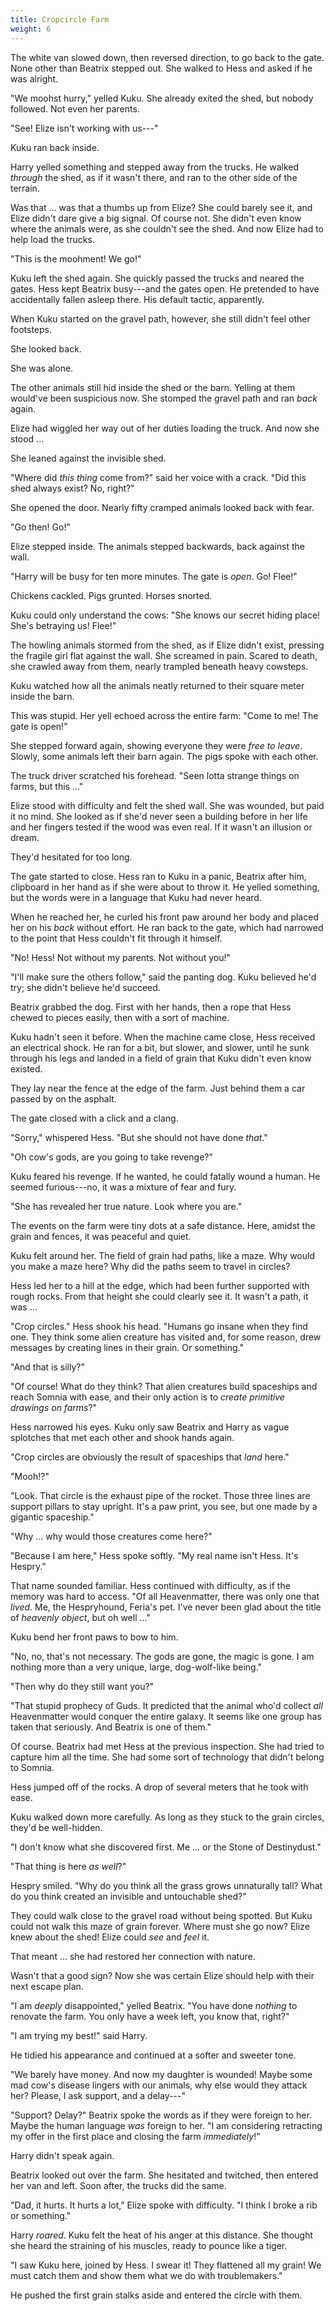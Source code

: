```yaml
---
title: Cropcircle Farm
weight: 6
---
```

The white van slowed down, then reversed direction, to go back to the gate. None other than Beatrix stepped out. She walked to Hess and asked if he was alright.

"We moohst hurry," yelled Kuku. She already exited the shed, but nobody followed. Not even her parents.

"See! Elize isn't working with us---"

Kuku ran back inside.

Harry yelled something and stepped away from the trucks. He walked _through_ the shed, as if it wasn't there, and ran to the other side of the terrain.

Was that ... was that a thumbs up from Elize? She could barely see it, and Elize didn't dare give a big signal. Of course not. She didn't even know where the animals were, as she couldn't see the shed. And now Elize had to help load the trucks.

"This is the moohment! We go!"

Kuku left the shed again. She quickly passed the trucks and neared the gates. Hess kept Beatrix busy---and the gates open. He pretended to have accidentally fallen asleep there. His default tactic, apparently.

When Kuku started on the gravel path, however, she still didn't feel other footsteps.

She looked back.

She was alone.

The other animals still hid inside the shed or the barn. Yelling at them would've been suspicious now. She stomped the gravel path and ran _back_ again.

Elize had wiggled her way out of her duties loading the truck. And now she stood ...

She leaned against the invisible shed.

"Where did _this thing_ come from?" said her voice with a crack. "Did this shed always exist? No, right?"

She opened the door. Nearly fifty cramped animals looked back with fear.

"Go then! Go!"

Elize stepped inside. The animals stepped backwards, back against the wall.

"Harry will be busy for ten more minutes. The gate is _open_. Go! Flee!"

Chickens cackled. Pigs grunted. Horses snorted.

Kuku could only understand the cows: "She knows our secret hiding place! She's betraying us! Flee!"

The howling animals stormed from the shed, as if Elize didn't exist, pressing the fragile girl flat against the wall. She screamed in pain. Scared to death, she crawled away from them, nearly trampled beneath heavy cowsteps.

Kuku watched how all the animals neatly returned to their square meter inside the barn.

This was stupid. Her yell echoed across the entire farm: "Come to me! The gate is open!"

She stepped forward again, showing everyone they were _free to leave_. Slowly, some animals left their barn again. The pigs spoke with each other.

The truck driver scratched his forehead. "Seen lotta strange things on farms, but this ..."

Elize stood with difficulty and felt the shed wall. She was wounded, but paid it no mind. She looked as if she'd never seen a building before in her life and her fingers tested if the wood was even real. If it wasn't an illusion or dream.

They'd hesitated for too long.

The gate started to close. Hess ran to Kuku in a panic, Beatrix after him, clipboard in her hand as if she were about to throw it. He yelled something, but the words were in a language that Kuku had never heard.

When he reached her, he curled his front paw around her body and placed her on his _back_ without effort. He ran back to the gate, which had narrowed to the point that Hess couldn't fit through it himself.

"No! Hess! Not without my parents. Not without you!"

"I'll make sure the others follow," said the panting dog. Kuku believed he'd try; she didn't believe he'd succeed.

Beatrix grabbed the dog. First with her hands, then a rope that Hess chewed to pieces easily, then with a sort of machine.

Kuku hadn't seen it before. When the machine came close, Hess received an electrical shock. He ran for a bit, but slower, and slower, until he sunk through his legs and landed in a field of grain that Kuku didn't even know existed.

They lay near the fence at the edge of the farm. Just behind them a car passed by on the asphalt.

The gate closed with a click and a clang.

"Sorry," whispered Hess. "But she should not have done _that_."

"Oh cow's gods, are you going to take revenge?"

Kuku feared his revenge. If he wanted, he could fatally wound a human. He seemed furious---no, it was a mixture of fear and fury.

"She has revealed her true nature. Look where you are."

The events on the farm were tiny dots at a safe distance. Here, amidst the grain and fences, it was peaceful and quiet.

Kuku felt around her. The field of grain had paths, like a maze. Why would you make a maze here? Why did the paths seem to travel in circles?

Hess led her to a hill at the edge, which had been further supported with rough rocks. From that height she could clearly see it. It wasn't a path, it was ...

"Crop circles." Hess shook his head. "Humans go insane when they find one. They think some alien creature has visited and, for some reason, drew messages by creating lines in their grain. Or something."

"And that is silly?"

"Of course! What do they think? That alien creatures build spaceships and reach Somnia with ease, and their only action is to _create primitive drawings on farms_?"

Hess narrowed his eyes. Kuku only saw Beatrix and Harry as vague splotches that met each other and shook hands again.

"Crop circles are obviously the result of spaceships that _land_ here."

"Mooh!?"

"Look. That circle is the exhaust pipe of the rocket. Those three lines are support pillars to stay upright. It's a paw print, you see, but one made by a gigantic spaceship."

"Why ... why would those creatures come here?"

"Because I am here," Hess spoke softly. "My real name isn't Hess. It's Hespry."

That name sounded familiar. Hess continued with difficulty, as if the memory was hard to access. "Of all Heavenmatter, there was only one that _lived_. Me, the Hespryhound, Feria's pet. I've never been glad about the title of _heavenly object_, but oh well ..."

Kuku bend her front paws to bow to him.

"No, no, that's not necessary. The gods are gone, the magic is gone. I am nothing more than a very unique, large, dog-wolf-like being."

"Then why do they still want you?"

"That stupid prophecy of Guds. It predicted that the animal who'd collect _all_ Heavenmatter would conquer the entire galaxy. It seems like one group has taken that seriously. And Beatrix is one of them."

Of course. Beatrix had met Hess at the previous inspection. She had tried to capture him all the time. She had some sort of technology that didn't belong to Somnia.

Hess jumped off of the rocks. A drop of several meters that he took with ease. 

Kuku walked down more carefully. As long as they stuck to the grain circles, they'd be well-hidden.

"I don't know what she discovered first. Me ... or the Stone of Destinydust."

"That thing is here _as well_?"

Hespry smiled. "Why do you think all the grass grows unnaturally tall? What do you think created an invisible and untouchable shed?"

They could walk close to the gravel road without being spotted. But Kuku could not walk this maze of grain forever. Where must she go now? Elize knew about the shed! Elize could _see_ and _feel_ it.

That meant ... she had restored her connection with nature.

Wasn't that a good sign? Now she was certain Elize should help with their next escape plan.

"I am _deeply_ disappointed," yelled Beatrix. "You have done _nothing_ to renovate the farm. You only have a week left, you know that, right?"

"I am trying my best!" said Harry.

He tidied his appearance and continued at a softer and sweeter tone. 

"We barely have money. And now my daughter is wounded! Maybe some mad cow's disease lingers with our animals, why else would they attack her? Please, I ask support, and a delay---"

"Support? Delay?" Beatrix spoke the words as if they were foreign to her. Maybe the human language _was_ foreign to her. "I am considering retracting my offer in the first place and closing the farm _immediately_!"

Harry didn't speak again. 

Beatrix looked out over the farm. She hesitated and twitched, then entered her van and left. Soon after, the trucks did the same.

"Dad, it hurts. It hurts a lot," Elize spoke with difficulty. "I think I broke a rib or something."

Harry _roared_. Kuku felt the heat of his anger at this distance. She thought she heard the straining of his muscles, ready to pounce like a tiger.

"I saw Kuku here, joined by Hess. I swear it! They flattened all my grain! We must catch them and show them what we do with troublemakers."

He pushed the first grain stalks aside and entered the circle with them.